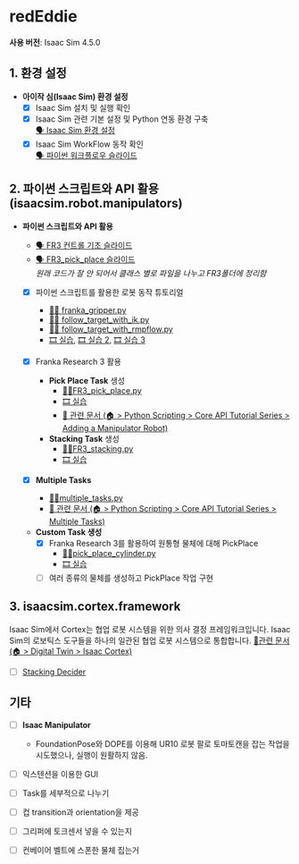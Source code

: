 # redEddie

**사용 버전**: Isaac Sim 4.5.0  

## 1. 환경 설정

- **아이작 심(Isaac Sim) 환경 설정**  
  - [x] Isaac Sim 설치 및 실행 확인  
  - [x] Isaac Sim 관련 기본 설정 및 Python 연동 환경 구축  
    [🗣️ Isaac Sim 환경 설정](https://docs.google.com/presentation/d/1CxznysS31_eivuw4XQwRi4XAVka0ZGLmdPLkh7UrW18/edit?usp=sharing)
  - [x] Isaac Sim WorkFlow 동작 확인  
    [🗣️ 파이썬 워크플로우 슬라이드](https://docs.google.com/presentation/d/1tuupP8WfmBjFYPCMPFUajpIGdrajUykwrJfQsscG4X4/edit?usp=sharing)

## 2. 파이썬 스크립트와 API 활용 (isaacsim.robot.manipulators)

- **파이썬 스크립트와 API 활용**  
  - [🗣️ FR3 컨트롤 기초 슬라이드](https://docs.google.com/presentation/d/1ImJbjB4ewEsP1DvQoYI8wH1XchSMkLhhVbunT6sv5l8/edit?usp=sharing)  
  - [🗣️ FR3_pick_place 슬라이드](https://docs.google.com/presentation/d/1Utw_5IjKaYB-rfhFC_A1U_ccb3WO2LkoUuoIVhKKxfQ/edit?usp=sharing)  
  *원래 코드가 잘 안 되어서 클래스 별로 파일을 나누고 FR3폴더에 정리함*

  - [x] 파이썬 스크립트를 활용한 로봇 동작 튜토리얼  
    - [🐍📝 franka_gripper.py](https://github.com/airobotics01/redEddie/blob/main/FR3/franka_gripper.py)  
    - [🐍📝 follow_target_with_ik.py](https://github.com/airobotics01/redEddie/blob/main/FR3/follow_target_with_ik.py)  
    - [🐍📝 follow_target_with_rmpflow.py](https://github.com/airobotics01/redEddie/blob/main/FR3/follow_target_with_rmpflow.py)  
    - [🎞️ 실습](https://youtu.be/QxAM6UtmvcU), [🎞️ 실습 2](https://youtu.be/_Yo0rGRb5ws), [🎞️ 실습 3](https://youtu.be/zt9luAetkK8)  

  - [x] Franka Research 3 활용  
    - **Pick Place Task** 생성  
      - [🐍📝FR3_pick_place.py](https://github.com/airobotics01/redEddie/blob/main/FR3/pick_place.py)  
      - [🎞️ 실습](https://youtu.be/a2e3Q8sN_EA)
      - [📄 관련 문서 (🏠︎ > Python Scripting > Core API Tutorial Series > Adding a Manipulator Robot)](https://docs.isaacsim.omniverse.nvidia.com/latest/core_api_tutorials/tutorial_core_adding_manipulator.html#)  
    - **Stacking Task** 생성  
      - [🐍📝FR3_stacking.py](https://github.com/airobotics01/redEddie/blob/4.5.0/FR3/staking.py)  
      - [🎞️ 실습](https://youtu.be/7UR9dSv3HA4)    

  - [x] **Multiple Tasks**  
    - [🐍📝multiple_tasks.py](https://github.com/airobotics01/redEddie/blob/main/FR3/multiple_tasks.py)  
    - [📄 관련 문서 (🏠︎ > Python Scripting > Core API Tutorial Series > Multiple Tasks)](https://docs.isaacsim.omniverse.nvidia.com/latest/core_api_tutorials/tutorial_core_multiple_tasks.html#)  

  - **Custom Task 생성**  
    - [x] Franka Research 3를 활용하여 원통형 물체에 대해 PickPlace  
      - [🐍📝pick_place_cylinder.py](https://github.com/airobotics01/redEddie/blob/main/FR3/pick_place_cylinder.py)  
      - [🎞️ 실습](https://youtu.be/Pc4mxiSyUh4)  
    - [ ] 여러 종류의 물체를 생성하고 PickPlace 작업 구현  

## 3. isaacsim.cortex.framework

Isaac Sim에서 Cortex는 협업 로봇 시스템을 위한 의사 결정 프레임워크입니다. Isaac Sim의 로보틱스 도구들을 하나의 일관된 협업 로봇 시스템으로 통합합니다. 
 [📄관련 문서 (🏠︎ > Digital Twin > Isaac Cortex)](https://docs.isaacsim.omniverse.nvidia.com/latest/cortex_tutorials/tutorial_cortex_1_overview.html#isaac-cortex-overview)

- [ ] [Stacking Decider](https://docs.isaacsim.omniverse.nvidia.com/latest/cortex_tutorials/tutorial_cortex_4_franka_block_stacking.html#)


## 기타

- [ ] **Isaac Manipulator**  
  - FoundationPose와 DOPE를 이용해 UR10 로봇 팔로 토마토캔을 잡는 작업을 시도했으나, 실행이 원활하지 않음.  

- [ ] 익스텐션을 이용한 GUI
- [ ] Task를 세부적으로 나누기
- [ ] 컵 transition과 orientation을 제공
- [ ] 그리퍼에 토크센서 넣을 수 있는지
- [ ] 컨베이어 벨트에 스폰한 물체 집는거
